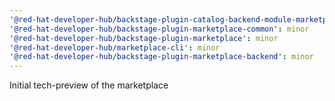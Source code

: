 ```yaml
---
'@red-hat-developer-hub/backstage-plugin-catalog-backend-module-marketplace': minor
'@red-hat-developer-hub/backstage-plugin-marketplace-common': minor
'@red-hat-developer-hub/backstage-plugin-marketplace': minor
'@red-hat-developer-hub/marketplace-cli': minor
'@red-hat-developer-hub/backstage-plugin-marketplace-backend': minor
---
```


Initial tech-preview of the marketplace
